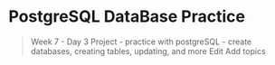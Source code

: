 # PostgreSQL DataBase Practice
> Week 7 - Day 3 Project - practice with postgreSQL - create databases, creating tables, updating, and more Edit
Add topics
